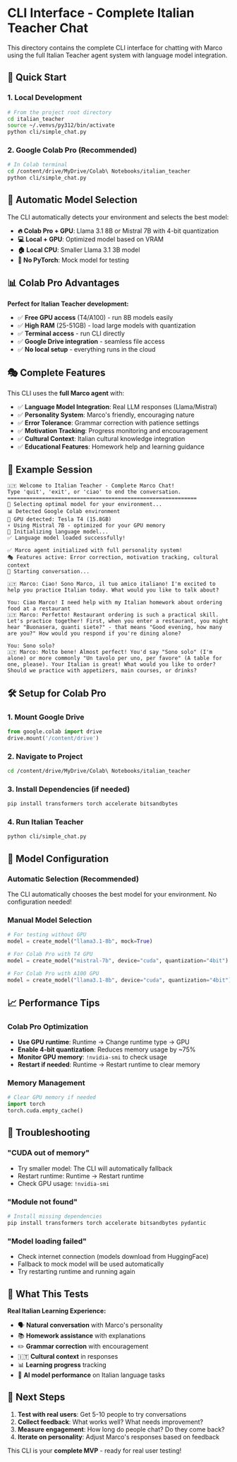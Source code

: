 # CLI Interface - Complete Italian Teacher Chat

This directory contains the complete CLI interface for chatting with Marco using the full Italian Teacher agent system with language model integration.

## 🚀 Quick Start

### 1. Local Development
```bash
# From the project root directory
cd italian_teacher
source ~/.venvs/py312/bin/activate
python cli/simple_chat.py
```

### 2. Google Colab Pro (Recommended)
```bash
# In Colab terminal
cd /content/drive/MyDrive/Colab\ Notebooks/italian_teacher
python cli/simple_chat.py
```

## 🤖 Automatic Model Selection

The CLI automatically detects your environment and selects the best model:

- **🔥 Colab Pro + GPU**: Llama 3.1 8B or Mistral 7B with 4-bit quantization
- **💻 Local + GPU**: Optimized model based on VRAM
- **🏠 Local CPU**: Smaller Llama 3.1 3B model
- **🧪 No PyTorch**: Mock model for testing

## 📊 Colab Pro Advantages

**Perfect for Italian Teacher development:**
- ✅ **Free GPU access** (T4/A100) - run 8B models easily
- ✅ **High RAM** (25-51GB) - load large models with quantization
- ✅ **Terminal access** - run CLI directly
- ✅ **Google Drive integration** - seamless file access
- ✅ **No local setup** - everything runs in the cloud

## 🎭 Complete Features

This CLI uses the **full Marco agent** with:
- ✅ **Language Model Integration**: Real LLM responses (Llama/Mistral)
- ✅ **Personality System**: Marco's friendly, encouraging nature
- ✅ **Error Tolerance**: Grammar correction with patience settings
- ✅ **Motivation Tracking**: Progress monitoring and encouragement
- ✅ **Cultural Context**: Italian cultural knowledge integration
- ✅ **Educational Features**: Homework help and learning guidance

## 📱 Example Session

```
🇮🇹 Welcome to Italian Teacher - Complete Marco Chat!
Type 'quit', 'exit', or 'ciao' to end the conversation.
============================================================
🤖 Selecting optimal model for your environment...
📊 Detected Google Colab environment
🚀 GPU detected: Tesla T4 (15.8GB)
⚡ Using Mistral 7B - optimized for your GPU memory
🔄 Initializing language model...
✅ Language model loaded successfully!

✅ Marco agent initialized with full personality system!
🎭 Features active: Error correction, motivation tracking, cultural context
📱 Starting conversation...

🇮🇹 Marco: Ciao! Sono Marco, il tuo amico italiano! I'm excited to help you practice Italian today. What would you like to talk about?

You: Ciao Marco! I need help with my Italian homework about ordering food at a restaurant
🇮🇹 Marco: Perfetto! Restaurant ordering is such a practical skill. Let's practice together! First, when you enter a restaurant, you might hear "Buonasera, quanti siete?" - that means "Good evening, how many are you?" How would you respond if you're dining alone?

You: Sono solo?
🇮🇹 Marco: Molto bene! Almost perfect! You'd say "Sono solo" (I'm alone) or more commonly "Un tavolo per uno, per favore" (A table for one, please). Your Italian is great! What would you like to order? Should we practice with appetizers, main courses, or drinks?
```

## 🛠️ Setup for Colab Pro

### 1. Mount Google Drive
```python
from google.colab import drive
drive.mount('/content/drive')
```

### 2. Navigate to Project
```bash
cd /content/drive/MyDrive/Colab\ Notebooks/italian_teacher
```

### 3. Install Dependencies (if needed)
```bash
pip install transformers torch accelerate bitsandbytes
```

### 4. Run Italian Teacher
```bash
python cli/simple_chat.py
```

## 🔧 Model Configuration

### Automatic Selection (Recommended)
The CLI automatically chooses the best model for your environment. No configuration needed!

### Manual Model Selection
```python
# For testing without GPU
model = create_model("llama3.1-8b", mock=True)

# For Colab Pro with T4 GPU
model = create_model("mistral-7b", device="cuda", quantization="4bit")

# For Colab Pro with A100 GPU
model = create_model("llama3.1-8b", device="cuda", quantization="4bit")
```

## 📈 Performance Tips

### Colab Pro Optimization
- **Use GPU runtime**: Runtime → Change runtime type → GPU
- **Enable 4-bit quantization**: Reduces memory usage by ~75%
- **Monitor GPU memory**: `!nvidia-smi` to check usage
- **Restart if needed**: Runtime → Restart runtime to clear memory

### Memory Management
```python
# Clear GPU memory if needed
import torch
torch.cuda.empty_cache()
```

## 🚨 Troubleshooting

### "CUDA out of memory"
- Try smaller model: The CLI will automatically fallback
- Restart runtime: Runtime → Restart runtime
- Check GPU usage: `!nvidia-smi`

### "Module not found"
```bash
# Install missing dependencies
pip install transformers torch accelerate bitsandbytes pydantic
```

### "Model loading failed"
- Check internet connection (models download from HuggingFace)
- Fallback to mock model will be used automatically
- Try restarting runtime and running again

## 🎯 What This Tests

**Real Italian Learning Experience:**
- 🗣️ **Natural conversation** with Marco's personality
- 📚 **Homework assistance** with explanations
- ✏️ **Grammar correction** with encouragement
- 🇮🇹 **Cultural context** in responses
- 📊 **Learning progress** tracking
- 🤖 **AI model performance** on Italian language tasks

## 🔮 Next Steps

1. **Test with real users**: Get 5-10 people to try conversations
2. **Collect feedback**: What works well? What needs improvement?
3. **Measure engagement**: How long do people chat? Do they come back?
4. **Iterate on personality**: Adjust Marco's responses based on feedback

This CLI is your **complete MVP** - ready for real user testing!